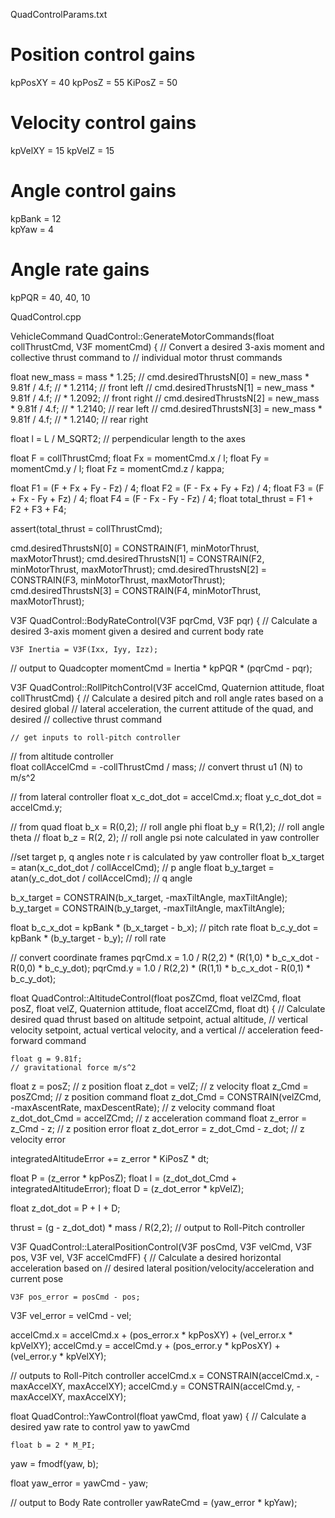 
 QuadControlParams.txt
# Position control gains
kpPosXY = 40
kpPosZ = 55
KiPosZ = 50

# Velocity control gains
kpVelXY = 15
kpVelZ = 15

# Angle control gains
kpBank = 12    
kpYaw = 4     

# Angle rate gains
kpPQR = 40, 40, 10  

QuadControl.cpp

VehicleCommand QuadControl::GenerateMotorCommands(float collThrustCmd, V3F momentCmd)
{
  // Convert a desired 3-axis moment and collective thrust command to 
  //   individual motor thrust commands
  
  
float new_mass = mass * 1.25;
  // cmd.desiredThrustsN[0] = new_mass * 9.81f / 4.f;                // * 1.2114; // front left
  // cmd.desiredThrustsN[1] = new_mass * 9.81f / 4.f;                // * 1.2092; // front right
  // cmd.desiredThrustsN[2] = new_mass * 9.81f / 4.f;                // * 1.2140; // rear left
  // cmd.desiredThrustsN[3] = new_mass * 9.81f / 4.f;                // * 1.2140; // rear right

  float l = L / M_SQRT2;					   // perpendicular length to the axes
  
  float F = collThrustCmd;
  float Fx = momentCmd.x / l;
  float Fy = momentCmd.y / l;
  float Fz = momentCmd.z / kappa;

  float F1 = (F + Fx + Fy - Fz) / 4;
  float F2 = (F - Fx + Fy + Fz) / 4;
  float F3 = (F + Fx - Fy + Fz) / 4;
  float F4 = (F - Fx - Fy - Fz) / 4;
  float total_thrust = F1 + F2 + F3 + F4;

  assert(total_thrust = collThrustCmd);
    
  cmd.desiredThrustsN[0] = CONSTRAIN(F1, minMotorThrust, maxMotorThrust);
  cmd.desiredThrustsN[1] = CONSTRAIN(F2, minMotorThrust, maxMotorThrust);
  cmd.desiredThrustsN[2] = CONSTRAIN(F3, minMotorThrust, maxMotorThrust);
  cmd.desiredThrustsN[3] = CONSTRAIN(F4, minMotorThrust, maxMotorThrust);
  
  
  V3F QuadControl::BodyRateControl(V3F pqrCmd, V3F pqr)
{
  // Calculate a desired 3-axis moment given a desired and current body rate
  
    V3F Inertia = V3F(Ixx, Iyy, Izz);

  // output to Quadcopter
  momentCmd = Inertia * kpPQR * (pqrCmd - pqr);
  
  
  V3F QuadControl::RollPitchControl(V3F accelCmd, Quaternion<float> attitude, float collThrustCmd)
{
  // Calculate a desired pitch and roll angle rates based on a desired global
  //   lateral acceleration, the current attitude of the quad, and desired
  //   collective thrust command
 
 
  
    // get inputs to roll-pitch controller

  // from altitude controller  
  float collAccelCmd = -collThrustCmd / mass;     // convert thrust u1 (N) to m/s^2

  // from lateral controller
  float x_c_dot_dot = accelCmd.x;
  float y_c_dot_dot = accelCmd.y;

  // from quad
  float b_x = R(0,2);       // roll angle phi
  float b_y = R(1,2);       // roll angle theta
  // float b_z = R(2, 2);   // roll angle psi   note calculated in yaw controller

  //set target p, q angles   note r is calculated by yaw controller
  float b_x_target = atan(x_c_dot_dot / collAccelCmd);   // p angle
  float b_y_target = atan(y_c_dot_dot / collAccelCmd);   // q angle
  
  b_x_target = CONSTRAIN(b_x_target, -maxTiltAngle, maxTiltAngle);
  b_y_target = CONSTRAIN(b_y_target, -maxTiltAngle, maxTiltAngle);

  float b_c_x_dot = kpBank * (b_x_target - b_x);   // pitch rate
  float b_c_y_dot = kpBank * (b_y_target - b_y);   // roll rate

  // convert coordinate frames
  pqrCmd.x = 1.0 / R(2,2) * (R(1,0) * b_c_x_dot - R(0,0) * b_c_y_dot);
  pqrCmd.y = 1.0 / R(2,2) * (R(1,1) * b_c_x_dot - R(0,1) * b_c_y_dot);
  
  
  float QuadControl::AltitudeControl(float posZCmd, float velZCmd, float posZ, float velZ, Quaternion<float> attitude, float accelZCmd, float dt)
{
  // Calculate desired quad thrust based on altitude setpoint, actual altitude,
  //   vertical velocity setpoint, actual vertical velocity, and a vertical 
  //   acceleration feed-forward command
 
 
    float g = 9.81f;																	// gravitational force m/s^2
  float z = posZ;															// z position
  float z_dot = velZ;														// z velocity
  float z_Cmd = posZCmd;													// z position command
  float z_dot_Cmd = CONSTRAIN(velZCmd, -maxAscentRate, maxDescentRate);     // z velocity command
  float z_dot_dot_Cmd = accelZCmd;											// z acceleration command
  float z_error = z_Cmd - z;												// z position error
  float z_dot_error = z_dot_Cmd - z_dot;									// z velocity error

  integratedAltitudeError += z_error * KiPosZ * dt;

  float P = (z_error * kpPosZ);
  float I = (z_dot_dot_Cmd + integratedAltitudeError);
  float D = (z_dot_error * kpVelZ);

  float z_dot_dot = P + I + D;

  thrust = (g - z_dot_dot) * mass / R(2,2);   // output to Roll-Pitch controller
  
  
  V3F QuadControl::LateralPositionControl(V3F posCmd, V3F velCmd, V3F pos, V3F vel, V3F accelCmdFF)
{
  // Calculate a desired horizontal acceleration based on 
  //  desired lateral position/velocity/acceleration and current pose
  
    V3F pos_error = posCmd - pos;
  V3F vel_error = velCmd - vel;

  accelCmd.x = accelCmd.x + (pos_error.x * kpPosXY) + (vel_error.x * kpVelXY);
  accelCmd.y = accelCmd.y + (pos_error.y * kpPosXY) + (vel_error.y * kpVelXY);

  // outputs to Roll-Pitch controller
  accelCmd.x = CONSTRAIN(accelCmd.x, -maxAccelXY, maxAccelXY);
  accelCmd.y = CONSTRAIN(accelCmd.y, -maxAccelXY, maxAccelXY);
  
  float QuadControl::YawControl(float yawCmd, float yaw)
{
  // Calculate a desired yaw rate to control yaw to yawCmd
  
    float b = 2 * M_PI;
  yaw = fmodf(yaw, b);

  float yaw_error = yawCmd - yaw;

  // output to Body Rate controller
  yawRateCmd = (yaw_error * kpYaw);
  
